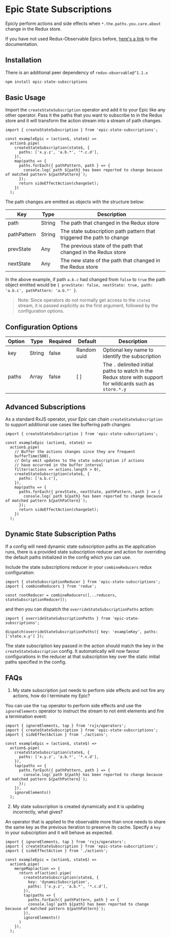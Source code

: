 # Epic State Subscriptions

Epicly perform actions and side effects when `*.the.paths.you.care.about` change in the Redux store.

If you have not used Redux-Observable Epics before, [here's a link](https://redux-observable.js.org/docs/basics/Epics.html) to the documentation.

## Installation

There is an additional peer dependency of `redux-observable@^1.1.x`

```javascript
npm install epic-state-subscriptions
```

## Basic Usage

Import the `createStateSubscription` operator and add it to your Epic like any other operator. Pass it the paths that you want to subscribe to in the Redux store and it will transform the action stream into a stream of path changes.

```
import { createStateSubscription } from 'epic-state-subscriptions';

const exampleEpic = (action$, state$) =>
  action$.pipe(
    createStateSubscription(state$, {
      paths: ['x.y.z', 'a.b.*', '*.c.d'],
    }),
    map(paths => {
      paths.forEach({ pathPattern, path } => {
        console.log(`path ${path} has been reported to change because of matched pattern ${pathPattern}`);
      });
      return sideEffectAction(changeSet);
    })
  );
```

The path changes are emitted as objects with the structure below:

| Key           | Type   | Description                                                           |
|---------------|--------|-----------------------------------------------------------------------|
| path          | String | The path that changed in the Redux store                              | 
| pathPattern   | String | The state subscription path pattern that triggered the path to change |
| prevState     | Any    | The previous state of the path that changed in the Redux store        |
| nextState     | Any    | The new state of the path that changed in the Redux store             |

In the above example, if path `a.b.c` had changed from `false` to `true` the path object emitted would be `{ prevState: false, nextState: true, path: 'a.b.c', pathPattern: 'a.b.*' }`.

> Note: Since operators do not normally get access to the `state$` stream, it is passed explicitly as the first argument, followed by the configuration options.

## Configuration Options

|Option         | Type          | Required | Default      | Description                                                                        |
|---------------|---------------|----------|--------------|------------------------------------------------------------------------------------|
| key           | String        | false    | Random uuid  | Optional key name to identify the subscription                                                   |
| paths         | Array<String> | false    | [ ]          | The `.` delimited initial paths to watch in the Redux store with support for wildcards such as `store.*.y`   |


## Advanced Subscriptions

As a standard RxJS operator, your Epic can chain `createStateSubscription` to support additional use cases like buffering path changes:

```
import { createStateSubscription } from 'epic-state-subscriptions';

const exampleEpic (action$, state$) =>
  action$.pipe(
    // Buffer the actions changes since they are frequent
    bufferTime(500),
    // Only emit updates to the state subscription if actions
    // have occurred in the buffer interval
    filter(actions => actions.length > 0),
    createStateSubscription(state$, {
      paths: ['a.b.c'],
    }),
    map(paths => {
      paths.forEach({ prevState, nextState, pathPattern, path } => {
        console.log(`path ${path} has been reported to change because of matched pattern ${pathPattern}`);
      });
      return sideEffectAction(changeSet);
    })
  );
```

## Dynamic State Subscription Paths

If a config will need dynamic state subscription paths as the application runs, there is a provided state subscription reducer and action for overriding the default paths initialized in the config which you can use.

Include the state subscriptions reducer in your `combineReducers` redux configuration:

```
import { stateSubscriptionReducer } from 'epic-state-subscriptions';
import { combineReducers } from 'redux';

const rootReducer = combineReducers([...reducers, stateSubscriptionReducer]);
```

and then you can dispatch the `overrideStateSubscriptionPaths` action:

```
import { overrideStateSubscriptionPaths } from 'epic-state-subscriptions';

dispatch(overrideStateSubscriptionPaths({ key: 'exampleKey', paths: ['state.x.y'] });
```

The state subscription key passed in the action should match the key in the `createStateSubscription` config. It automatically will now favour configurations in the reducer at that subscription key over the static initial paths specified in the config.

## FAQs

1. My state subscription just needs to perform side effects and not fire any actions, how do I terminate my Epic?

You can use the `tap` operator to perform side effects and use the `ignoreElements` operator to instruct the stream to not emit elements and fire a termination event:

```
import { ignoreElements, tap } from 'rxjs/operators';
import { createStateSubscription } from 'epic-state-subscriptions';
import { sideEffectAction } from './actions';

const exampleEpic = (action$, state$) =>
  action$.pipe(
    createStateSubscription(state$, {
      paths: ['x.y.z', 'a.b.*', '*.c.d'],
    }),
    tap(paths => {
      paths.forEach({ pathPattern, path } => {
        console.log(`path ${path} has been reported to change because of matched pattern ${pathPattern}`);
      });
    }),
    ignoreElements()
  );
```

2. My state subscription is created dynamically and it is updating incorrectly, what gives?

An operator that is applied to the observable more than once needs to share the same key as the previous iteration to preserve its cache. Specify a `key` in your subscription and it will behave as expected.

```
import { ignoreElements, tap } from 'rxjs/operators';
import { createStateSubscription } from 'epic-state-subscriptions';
import { sideEffectAction } from './actions';

const exampleEpic = (action$, state$) =>
  action$.pipe(
    mergeMap(action => {
      return of(action).pipe(
        createStateSubscription(state$, {
          key: 'dynamicSubscription',
          paths: ['x.y.z', 'a.b.*', '*.c.d'],
        }),
        tap(paths => {
          paths.forEach({ pathPattern, path } => {
          console.log(`path ${path} has been reported to change because of matched pattern ${pathPattern}`);
        }),
        ignoreElements()
      )
    }),
  );
```
